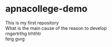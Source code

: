 # apnacollege-demo
This is my first repository
<br>
What is the main cause of the reason to develop
<br>
rngertrthg trhthtr
<br>
ferg gvrg
